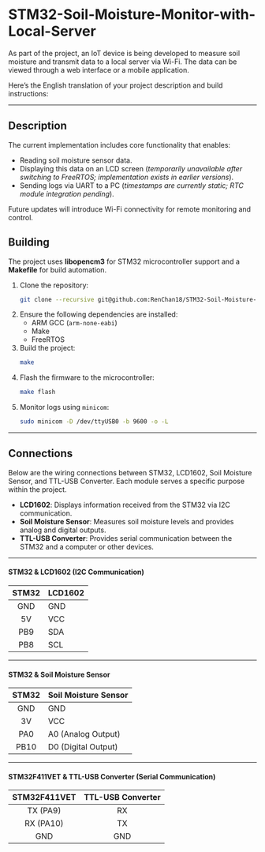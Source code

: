 # STM32-Soil-Moisture-Monitor-with-Local-Server
As part of the project, an IoT device is being developed to measure soil moisture and transmit data to a local server via Wi-Fi. The data can be viewed through a web interface or a mobile application.

Here’s the English translation of your project description and build instructions:

---

## Description  

The current implementation includes core functionality that enables:  
- Reading soil moisture sensor data.  
- Displaying this data on an LCD screen (*temporarily unavailable after switching to FreeRTOS; implementation exists in earlier versions*).  
- Sending logs via UART to a PC (*timestamps are currently static; RTC module integration pending*).  

Future updates will introduce Wi-Fi connectivity for remote monitoring and control.  

## Building  

The project uses **libopencm3** for STM32 microcontroller support and a **Makefile** for build automation.  

1. Clone the repository:  
   ```bash  
   git clone --recursive git@github.com:RenChan18/STM32-Soil-Moisture-Monitor-with-Local-Server.git  
   ```  
2. Ensure the following dependencies are installed:  
   - ARM GCC (`arm-none-eabi`)  
   - Make  
   - FreeRTOS  
3. Build the project:  
   ```bash  
   make  
   ```  
4. Flash the firmware to the microcontroller:  
   ```bash  
   make flash  
   ```  
5. Monitor logs using `minicom`:  
   ```bash  
   sudo minicom -D /dev/ttyUSB0 -b 9600 -o -L  
   ```  

---

## Connections

Below are the wiring connections between STM32, LCD1602, Soil Moisture Sensor, and TTL-USB Converter. Each module serves a specific purpose within the project.  

- **LCD1602**: Displays information received from the STM32 via I2C communication.  
- **Soil Moisture Sensor**: Measures soil moisture levels and provides analog and digital outputs.  
- **TTL-USB Converter**: Provides serial communication between the STM32 and a computer or other devices.  

---

#### **STM32 & LCD1602 (I2C Communication)**  
| **STM32** | **LCD1602** |
| :-------: | ----------- |
|    GND    | GND         |
|    5V     | VCC         |
|    PB9    | SDA         |
|    PB8    | SCL         |

---

#### **STM32 & Soil Moisture Sensor**  
| **STM32** | **Soil Moisture Sensor** |
| :-------: | --------------- |
|    GND    | GND             |
|    3V     | VCC             |
|    PA0    | A0 (Analog Output) |
|   PB10    | D0 (Digital Output) |

---

#### **STM32F411VET & TTL-USB Converter (Serial Communication)**  
| **STM32F411VET** | **TTL-USB Converter** |
| :--------------: | :-------------------: |
|       TX (PA9)    |          RX           |
|       RX (PA10)   |          TX           |
|       GND         |          GND          |


